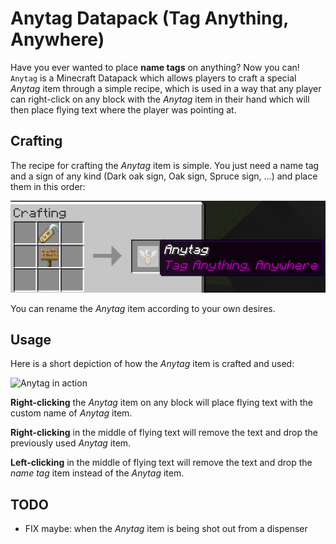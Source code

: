 # Anytag Datapack (Tag Anything, Anywhere)

Have you ever wanted to place **name tags** on anything? Now you can! `Anytag` is a Minecraft Datapack which allows players to craft a special *Anytag* item through a simple recipe, which is used in a way that any player can right-click on any block with the *Anytag* item in their hand which will then place flying text where the player was pointing at.

## Crafting

The recipe for crafting the *Anytag* item is simple. You just need a name tag and a sign of any kind (Dark oak sign, Oak sign, Spruce sign, ...) and place them in this order:

![Crafting recipe](assets/crafting.png "Crafting the Anytag item")

You can rename the *Anytag* item according to your own desires.

## Usage

Here is a short depiction of how the *Anytag* item is crafted and used:

![Anytag in action](assets/crafting_higher_res.gif "Using the Anytag item")

**Right-clicking** the *Anytag* item on any block will place flying text with the custom name of *Anytag* item. 

**Right-clicking** in the middle of flying text will remove the text and drop the previously used *Anytag* item.

**Left-clicking** in the middle of flying text will remove the text and drop the *name tag* item instead of the *Anytag* item.

## TODO 

- FIX maybe: when the *Anytag* item is being shot out from a dispenser
